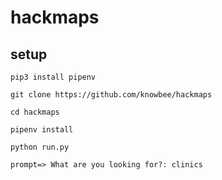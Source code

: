 # hackmaps

## setup

```cli
pip3 install pipenv
```

```cli
git clone https://github.com/knowbee/hackmaps
```

```cli
cd hackmaps
```

```cli
pipenv install
```

```cli
python run.py

prompt=> What are you looking for?: clinics
```
